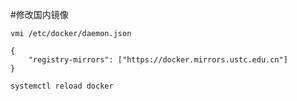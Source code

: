 #修改国内镜像

    vmi /etc/docker/daemon.json

    {
        "registry-mirrors": ["https://docker.mirrors.ustc.edu.cn"]
    }

    systemctl reload docker

